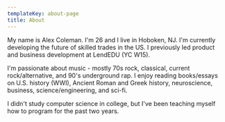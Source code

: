 ```yaml
---
templateKey: about-page
title: About
---
```

My name is Alex Coleman. I'm 26 and I live in Hoboken, NJ. I'm currently developing the future of skilled trades in the US. I previously led product and business development at LendEDU (YC W15).

I'm passionate about music - mostly 70s rock, classical, current rock/alternative, and 90's underground rap. I enjoy reading books/essays on U.S. history (WWI), Ancient Roman and Greek history, neuroscience, business, science/engineering, and sci-fi.

I didn't study computer science in college, but I've been teaching myself how to program for the past two years.